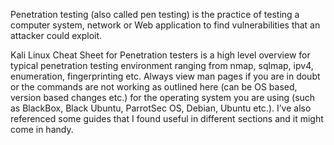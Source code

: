 Penetration testing (also called pen testing) is the practice of testing a computer system, network or Web application to find vulnerabilities that an attacker could exploit.

Kali Linux Cheat Sheet for Penetration testers is a high level overview for typical penetration testing environment ranging from nmap, sqlmap, ipv4, enumeration, fingerprinting etc. Always view man pages if you are in doubt or the commands are not working as outlined here (can be OS based, version based  changes etc.) for the operating system you are using (such as BlackBox, Black Ubuntu, ParrotSec OS, Debian, Ubuntu etc.). I’ve also referenced some guides that I found useful in different sections and it might come in handy.
